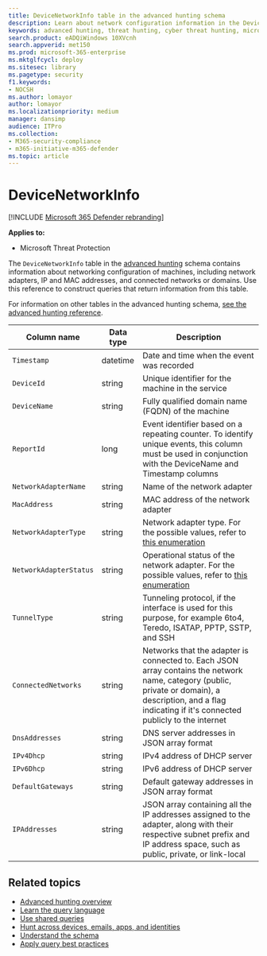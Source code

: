 ```yaml
---
title: DeviceNetworkInfo table in the advanced hunting schema
description: Learn about network configuration information in the DeviceNetworkInfo table of the advanced hunting schema
keywords: advanced hunting, threat hunting, cyber threat hunting, microsoft threat protection, microsoft 365, mtp, m365, search, query, telemetry, schema reference, kusto, table, column, data type, description, machinenetworkinfo, DeviceNetworkInfo, device, machine, mac, ip, adapter, dns, dhcp, gateway, tunnel
search.product: eADQiWindows 10XVcnh
search.appverid: met150
ms.prod: microsoft-365-enterprise
ms.mktglfcycl: deploy
ms.sitesec: library
ms.pagetype: security
f1.keywords:
- NOCSH
ms.author: lomayor
author: lomayor
ms.localizationpriority: medium
manager: dansimp
audience: ITPro
ms.collection: 
- M365-security-compliance 
- m365-initiative-m365-defender
ms.topic: article
---
```


# DeviceNetworkInfo

[!INCLUDE [Microsoft 365 Defender rebranding](../includes/microsoft-defender.md)]


**Applies to:**
- Microsoft Threat Protection



The `DeviceNetworkInfo` table in the [advanced hunting](advanced-hunting-overview.md) schema contains information about networking configuration of machines, including network adapters, IP and MAC addresses, and connected networks or domains. Use this reference to construct queries that return information from this table.

For information on other tables in the advanced hunting schema, [see the advanced hunting reference](advanced-hunting-schema-tables.md).

| Column name | Data type | Description |
|-------------|-----------|-------------|
| `Timestamp` | datetime | Date and time when the event was recorded |
| `DeviceId` | string | Unique identifier for the machine in the service |
| `DeviceName` | string | Fully qualified domain name (FQDN) of the machine |
| `ReportId` | long | Event identifier based on a repeating counter. To identify unique events, this column must be used in conjunction with the DeviceName and Timestamp columns |
| `NetworkAdapterName` | string | Name of the network adapter |
| `MacAddress` | string | MAC address of the network adapter |
| `NetworkAdapterType` | string | Network adapter type. For the possible values, refer to [this enumeration](https://docs.microsoft.com/dotnet/api/system.net.networkinformation.networkinterfacetype?view=netframework-4.7.2) |
| `NetworkAdapterStatus` | string | Operational status of the network adapter. For the possible values, refer to [this enumeration](https://docs.microsoft.com/dotnet/api/system.net.networkinformation.operationalstatus?view=netframework-4.7.2) |
| `TunnelType` | string | Tunneling protocol, if the interface is used for this purpose, for example 6to4, Teredo, ISATAP, PPTP, SSTP, and SSH |
| `ConnectedNetworks` | string | Networks that the adapter is connected to. Each JSON array contains the network name, category (public, private or domain), a description, and a flag indicating if it's connected publicly to the internet |
| `DnsAddresses` | string | DNS server addresses in JSON array format |
| `IPv4Dhcp` | string | IPv4 address of DHCP server |
| `IPv6Dhcp` | string | IPv6 address of DHCP server |
| `DefaultGateways` | string | Default gateway addresses in JSON array format |
| `IPAddresses` | string | JSON array containing all the IP addresses assigned to the adapter, along with their respective subnet prefix and IP address space, such as public, private, or link-local |

## Related topics
- [Advanced hunting overview](advanced-hunting-overview.md)
- [Learn the query language](advanced-hunting-query-language.md)
- [Use shared queries](advanced-hunting-shared-queries.md)
- [Hunt across devices, emails, apps, and identities](advanced-hunting-query-emails-devices.md)
- [Understand the schema](advanced-hunting-schema-tables.md)
- [Apply query best practices](advanced-hunting-best-practices.md)
